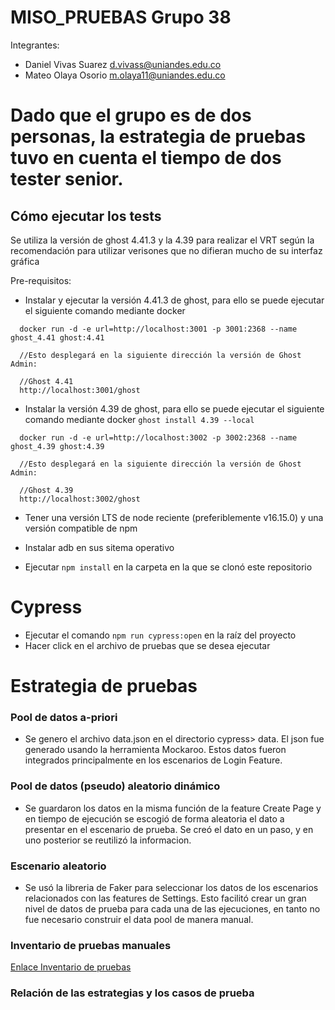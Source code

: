 # MISO_PRUEBAS Grupo 38

Integrantes:
* Daniel Vivas Suarez d.vivass@uniandes.edu.co
* Mateo Olaya Osorio m.olaya11@uniandes.edu.co

# Dado que el grupo es de dos personas, la estrategia de pruebas tuvo en cuenta el tiempo de dos tester senior.

## Cómo ejecutar los tests

Se utiliza la versión de ghost 4.41.3 y la 4.39 para realizar el VRT según la recomendación para utilizar verisones que no difieran mucho de su interfaz gráfica

Pre-requisitos:
* Instalar y ejecutar la versión 4.41.3 de ghost, para ello se puede ejecutar el siguiente comando mediante docker

```
  docker run -d -e url=http://localhost:3001 -p 3001:2368 --name ghost_4.41 ghost:4.41

  //Esto desplegará en la siguiente dirección la versión de Ghost Admin:

  //Ghost 4.41
  http://localhost:3001/ghost
```

* Instalar la versión 4.39 de ghost, para ello se puede ejecutar el siguiente comando mediante docker
`ghost install 4.39 --local`

```
  docker run -d -e url=http://localhost:3002 -p 3002:2368 --name ghost_4.39 ghost:4.39

  //Esto desplegará en la siguiente dirección la versión de Ghost Admin:

  //Ghost 4.39
  http://localhost:3002/ghost
```

* Tener una versión LTS de node reciente (preferiblemente v16.15.0) y una versión compatible de npm

* Instalar adb en sus sitema operativo
  
* Ejecutar `npm install` en la carpeta en la que se clonó este repositorio

# Cypress
* Ejecutar el comando `npm run cypress:open` en la raíz del proyecto
* Hacer click en el archivo de pruebas que se desea ejecutar

# Estrategia de pruebas

### Pool de datos a-priori
* Se genero el archivo data.json en el directorio cypress> data. El json fue generado usando la herramienta Mockaroo. Estos datos fueron integrados principalmente en los escenarios de Login Feature.

### Pool de datos (pseudo) aleatorio dinámico
* Se guardaron los datos en la misma función de la feature Create Page y en tiempo de ejecución se escogió de forma aleatoria el dato a presentar en el escenario de prueba. Se creó el dato en un paso, y en uno posterior se reutilizó la informacion.

### Escenario aleatorio
* Se usó la libreria de Faker para seleccionar los datos de los escenarios relacionados con las features de Settings. Esto facilitó crear un gran nivel de datos de prueba para cada una de las ejecuciones, en tanto no fue necesario construir el data pool de manera manual. 

### Inventario de pruebas manuales
[Enlace Inventario de pruebas](https://uniandes-my.sharepoint.com/:x:/g/personal/m_olaya11_uniandes_edu_co/EcWmfoiyKzNErRIPoy_fxocB67wWsyoP-3PDrX_HZoliVA?e=JeuobZ)


### Relación de las estrategias y los casos de prueba
